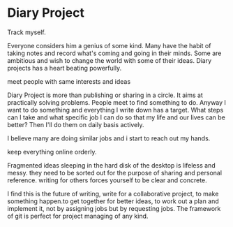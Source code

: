 # Diary Project

Track myself. 

Everyone considers him a genius of some kind. Many have the habit of taking notes and record what's coming and going in their minds. Some are ambitious and wish to change the world with some of their ideas. Diary projects has a heart beating powerfully.

meet people with same interests and ideas

Diary Project is more than publishing or sharing in a circle. It aims at practically solving problems. People meet to find something to do. Anyway I want to do something and everything I write down has a target. What steps can I take and what specific job I can do so that my life and our lives can be better? Then I'll do them on daily basis actively. 

I believe many are doing similar jobs and i start to reach out my hands.

keep everything online orderly. 

Fragmented ideas sleeping in the hard disk of the desktop is lifeless and messy. they need to be sorted out for the purpose of sharing and personal reference. writing for others forces yourself to be clear and concrete.

I find this is the future of writing, write for a collaborative project, to make something happen.to get together for better ideas, to work out a plan and implement it, not by assigning jobs but by requesting jobs. The framework of git is perfect for project managing of any kind.
